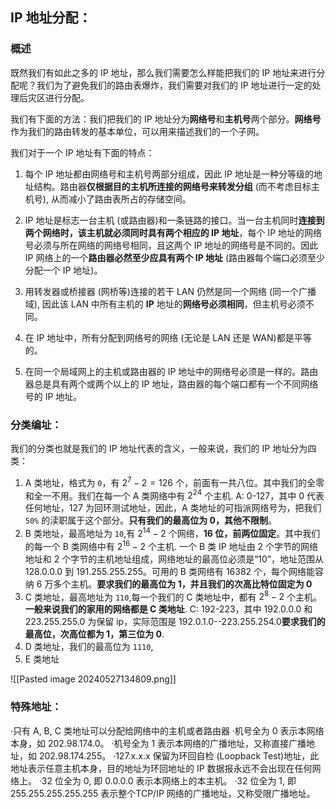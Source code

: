 ## IP 地址分配：
### 概述
既然我们有如此之多的 IP 地址，那么我们需要怎么样能把我们的 IP 地址来进行分配呢？我们为了避免我们的路由表爆炸，我们需要对我们的 IP 地址进行一定的处理后灾区进行分配。

我们有下面的方法：我们把我们的 IP 地址分为**网络号**和**主机号**两个部分。**网络号**作为我们的路由转发的基本单位，可以用来描述我们的一个子网。

我们对于一个 IP 地址有下面的特点：
1) 每个 IP 地址都由网络号和主机号两部分组成，因此 IP 地址是一种分等级的地址结构。路由器**仅根据目的主机所连接的网络号来转发分组** (而不考虑目标主机号), 从而减小了路由表所占的存储空间。

2) IP 地址是标志一台主机 (或路由器)和一条链路的接口。当一台主机同时**连接到两个网络时，该主机就必须同时具有两个相应的 IP 地址**，每个 IP 地址的网络号必须与所在网络的网络号相同，且这两个 IP 地址的网络号是不同的。因此 IP 网络上的一个**路由器必然至少应具有两个 IP 地址** (路由器每个端口必须至少分配一个 IP 地址)。

3) 用转发器或桥接器 (网桥等)连接的若干 LAN 仍然是同一个网络 (同一个广播域), 因此该 LAN 中所有主机的 $\mathbf{IP}$ 地址的**网络号必须相同**，但主机号必须不同。

4) 在 IP 地址中，所有分配到网络号的网络 (无论是 LAN 还是 WAN)都是平等的。

5) 在同一个局域网上的主机或路由器的 IP 地址中的网络号必须是一样的。路由器总是具有两个或两个以上的 IP 地址，路由器的每个端口都有一个不同网络号的 IP 地址。

### 分类编址：
我们的分类也就是我们的 IP 地址代表的含义，一般来说，我们的 IP 地址分为四类：
1. A 类地址，格式为 `0`，有 $2^7-2=126$ 个，前面有一共八位。其中我们的全零和全一不用。我们在每一个 A 类网络中有 $2^{24}$ 个主机. A: 0-127，其中 0 代表任何地址，127 为回环测试地址，因此，A 类地址的可指派网络号为，把我们 `50%` 的渎职属于这个部分。**只有我们的最高位为 0，其他不限制**。
2. B 类地址，最高地址为 `10`,有 $2^{14}-2$ 个网络，**16 位，前两位固定**。其中我们的每一个 B 类网络中有 $2^{16}-2$ 个主机. 一个 B 类 IP 地址由 2 个字节的网络地址和 2 个字节的主机地址组成，网络地址的最高位必须是“10”，地址范围从 128.0.0.0 到 191.255.255.255。可用的 B 类网络有 16382 个，每个网络能容纳 6 万多个主机。**要求我们的最高位为 1，并且我们的次高比特位固定为 0**
3. C 类地址，最高地址为 `110`,每一个我们的 C 类地址中，都有 $2^8-2$ 个主机。**一般来说我们的家用的网络都是 C 类地址**. C: 192-223，其中 192.0.0.0 和 223.255.255.0 为保留 ip，实际范围是 192.0.1.0--223.255.254.0**要求我们的最高位，次高位都为 1，第三位为 0**.
4. D 类地址，我们的最高位为 `1110`,
5. E 类地址

![[Pasted image 20240527134809.png]]

### 特殊地址：
·只有 A, B, C 类地址可以分配给网络中的主机或者路由器
·机号全为 0 表示本网络本身，如 202.98.174.0。
·机号全为 1 表示本网络的广播地址，又称直接广播地址，如 202.98.174.255。
·127.x.x.x 保留为环回自检 (Loopback Test)地址，此地址表示任意主机本身，目的地址为环回地址的 IP 数据报永远不会出现在任何网络上。
·32 位全为 0, 即 0.0.0.0 表示本网络上的本主机。
·32 位全为 1, 即 255.255.255.255.255 表示整个TCP/IP 网络的广播地址，又称受限广播地址。

